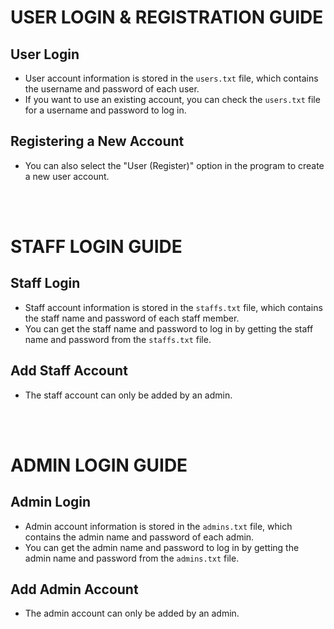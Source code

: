 # USER LOGIN & REGISTRATION GUIDE

## User Login
- User account information is stored in the `users.txt` file, which contains the username and password of each user.
- If you want to use an existing account, you can check the `users.txt` file for a username and password to log in.

## Registering a New Account
- You can also select the "User (Register)" option in the program to create a new user account.

<br><br>

# STAFF LOGIN GUIDE

## Staff Login
- Staff account information is stored in the `staffs.txt` file, which contains the staff name and password of each staff member.
- You can get the staff name and password to log in by getting the staff name and password from the `staffs.txt` file.

## Add Staff Account
- The staff account can only be added by an admin.

<br><br>

# ADMIN LOGIN GUIDE

## Admin Login
- Admin account information is stored in the `admins.txt` file, which contains the admin name and password of each admin.
- You can get the admin name and password to log in by getting the admin name and password from the `admins.txt` file.

## Add Admin Account
- The admin account can only be added by an admin.
